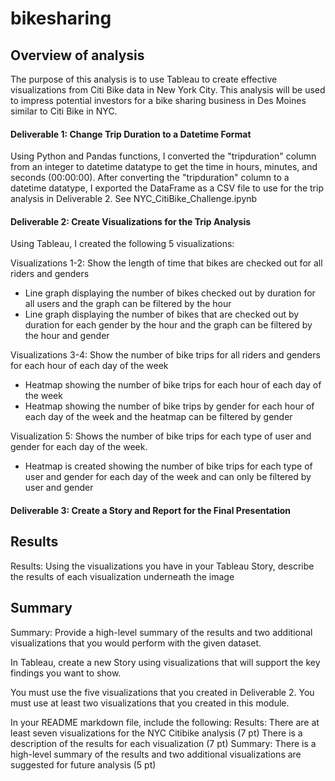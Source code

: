 # bikesharing

## Overview of analysis
The purpose of this analysis is to use Tableau to create effective visualizations from Citi Bike data in New York City. This analysis will be used to impress potential investors for a bike sharing business in Des Moines similar to Citi Bike in NYC.


#### Deliverable 1: Change Trip Duration to a Datetime Format
Using Python and Pandas functions, I converted the "tripduration" column from an integer to datetime datatype to get the time in hours, minutes, and seconds (00:00:00). After converting the "tripduration" column to a datetime datatype, I exported the DataFrame as a CSV file to use for the trip analysis in Deliverable 2.
See NYC_CitiBike_Challenge.ipynb

#### Deliverable 2: Create Visualizations for the Trip Analysis
Using Tableau, I created the following 5 visualizations:

Visualizations 1-2: Show the length of time that bikes are checked out for all riders and genders
* Line graph displaying the number of bikes checked out by duration for all users and the graph can be filtered by the hour
* Line graph displaying the number of bikes that are checked out by duration for each gender by the hour and the graph can be filtered by the hour and gender

Visualizations 3-4: Show the number of bike trips for all riders and genders for each hour of each day of the week
* Heatmap showing the number of bike trips for each hour of each day of the week
* Heatmap showing the number of bike trips by gender for each hour of each day of the week and the heatmap can be filtered by gender

Visualization 5: Shows the number of bike trips for each type of user and gender for each day of the week.
* Heatmap is created showing the number of bike trips for each type of user and gender for each day of the week and can only be filtered by user and gender

#### Deliverable 3: Create a Story and Report for the Final Presentation


## Results
Results: Using the visualizations you have in your Tableau Story, describe the results of each visualization underneath the image


## Summary
Summary: Provide a high-level summary of the results and two additional visualizations that you would perform with the given dataset.

In Tableau, create a new Story using visualizations that will support the key findings you want to show.

You must use the five visualizations that you created in Deliverable 2.
You must use at least two visualizations that you created in this module.

In your README markdown file, include the following:
Results:
There are at least seven visualizations for the NYC Citibike analysis (7 pt)
There is a description of the results for each visualization (7 pt)
Summary:
There is a high-level summary of the results and two additional visualizations are suggested for future analysis (5 pt)


